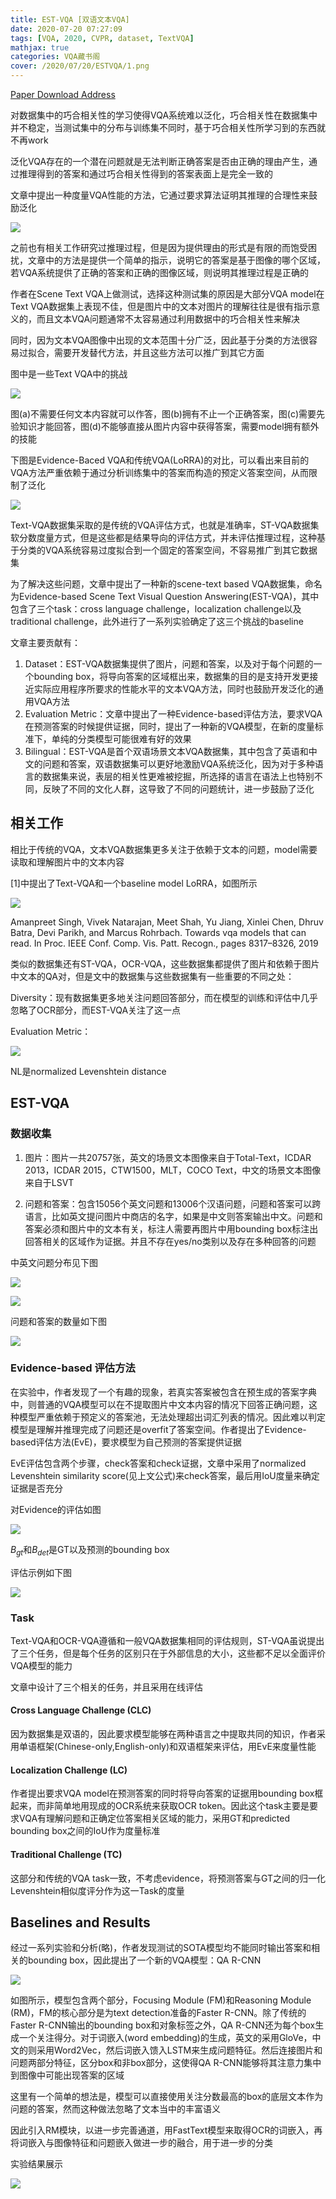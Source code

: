 ```yaml
---
title: EST-VQA [双语文本VQA]
date: 2020-07-20 07:27:09
tags: [VQA, 2020, CVPR, dataset, TextVQA]
mathjax: true
categories: VQA藏书阁
cover: /2020/07/20/ESTVQA/1.png
---
```

[Paper Download Address](https://openaccess.thecvf.com/content_CVPR_2020/papers/Wang_On_the_General_Value_of_Evidence_and_Bilingual_Scene-Text_Visual_CVPR_2020_paper.pdf)

对数据集中的巧合相关性的学习使得VQA系统难以泛化，巧合相关性在数据集中并不稳定，当测试集中的分布与训练集不同时，基于巧合相关性所学习到的东西就不再work

泛化VQA存在的一个潜在问题就是无法判断正确答案是否由正确的理由产生，通过推理得到的答案和通过巧合相关性得到的答案表面上是完全一致的

文章中提出一种度量VQA性能的方法，它通过要求算法证明其推理的合理性来鼓励泛化

![](1.png)

之前也有相关工作研究过推理过程，但是因为提供理由的形式是有限的而饱受困扰，文章中的方法是提供一个简单的指示，说明它的答案是基于图像的哪个区域，若VQA系统提供了正确的答案和正确的图像区域，则说明其推理过程是正确的

作者在Scene Text VQA上做测试，选择这种测试集的原因是大部分VQA model在Text VQA数据集上表现不佳，但是图片中的文本对图片的理解往往是很有指示意义的，而且文本VQA问题通常不太容易通过利用数据中的巧合相关性来解决

同时，因为文本VQA图像中出现的文本范围十分广泛，因此基于分类的方法很容易过拟合，需要开发替代方法，并且这些方法可以推广到其它方面

图中是一些Text VQA中的挑战

![](2.png)

图(a)不需要任何文本内容就可以作答，图(b)拥有不止一个正确答案，图(c)需要先验知识才能回答，图(d)不能够直接从图片内容中获得答案，需要model拥有额外的技能

下图是Evidence-Baced VQA和传统VQA(LoRRA)的对比，可以看出来目前的VQA方法严重依赖于通过分析训练集中的答案而构造的预定义答案空间，从而限制了泛化

![](3.png)

Text-VQA数据集采取的是传统的VQA评估方式，也就是准确率，ST-VQA数据集软分数度量方式，但是这些都是结果导向的评估方式，并未评估推理过程，这种基于分类的VQA系统容易过度拟合到一个固定的答案空间，不容易推广到其它数据集

为了解决这些问题，文章中提出了一种新的scene-text based VQA数据集，命名为Evidence-based Scene Text Visual Question Answering(EST-VQA)，其中包含了三个task：cross language challenge，localization challenge以及traditional challenge，此外进行了一系列实验确定了这三个挑战的baseline

文章主要贡献有：

1. Dataset：EST-VQA数据集提供了图片，问题和答案，以及对于每个问题的一个bounding box，将导向答案的区域框出来，数据集的目的是支持开发更接近实际应用程序所要求的性能水平的文本VQA方法，同时也鼓励开发泛化的通用VQA方法
2. Evaluation Metric：文章中提出了一种Evidence-based评估方法，要求VQA在预测答案的时候提供证据，同时，提出了一种新的VQA模型，在新的度量标准下，单纯的分类模型可能很难有好的效果
3. Bilingual：EST-VQA是首个双语场景文本VQA数据集，其中包含了英语和中文的问题和答案，双语数据集可以更好地激励VQA系统泛化，因为对于多种语言的数据集来说，表层的相关性更难被挖掘，所选择的语言在语法上也特别不同，反映了不同的文化人群，这导致了不同的问题统计，进一步鼓励了泛化

## 相关工作

相比于传统的VQA，文本VQA数据集更多关注于依赖于文本的问题，model需要读取和理解图片中的文本内容

[1]中提出了Text-VQA和一个baseline model LoRRA，如图所示

![](4.png)

Amanpreet Singh, Vivek Natarajan, Meet Shah, Yu Jiang, Xinlei Chen, Dhruv Batra, Devi Parikh, and Marcus Rohrbach. Towards vqa models that can read. In Proc. IEEE Conf. Comp. Vis. Patt. Recogn., pages 8317–8326, 2019

类似的数据集还有ST-VQA，OCR-VQA，这些数据集都提供了图片和依赖于图片中文本的QA对，但是文中的数据集与这些数据集有一些重要的不同之处：

Diversity：现有数据集更多地关注问题回答部分，而在模型的训练和评估中几乎忽略了OCR部分，而EST-VQA关注了这一点

Evaluation Metric：

![](5.png)

NL是normalized Levenshtein distance

## EST-VQA

### 数据收集

1. 图片：图片一共20757张，英文的场景文本图像来自于Total-Text，ICDAR 2013，ICDAR 2015，CTW1500，MLT，COCO Text，中文的场景文本图像来自于LSVT

2. 问题和答案：包含15056个英文问题和13006个汉语问题，问题和答案可以跨语言，比如英文提问图片中商店的名字，如果是中文则答案输出中文。问题和答案必须和图片中的文本有关，标注人需要再图片中用bounding box标注出回答相关的区域作为证据。并且不存在yes/no类别以及存在多种回答的问题

中英文问题分布见下图

![](6.png)

![](7.png)

问题和答案的数量如下图

![](8.png)

### Evidence-based 评估方法

在实验中，作者发现了一个有趣的现象，若真实答案被包含在预生成的答案字典中，则普通的VQA模型可以在不提取图片中文本内容的情况下回答正确问题，这种模型严重依赖于预定义的答案池，无法处理超出词汇列表的情况。因此难以判定模型是理解并推理完成了问题还是overfit了答案空间。作者提出了Evidence-based评估方法(EvE)，要求模型为自己预测的答案提供证据

EvE评估包含两个步骤，check答案和check证据，文章中采用了normalized Levenshtein similarity score(见上文公式)来check答案，最后用IoU度量来确定证据是否充分

对Evidence的评估如图

![](9.png)

$B_{gt}$和$B_{det}$是GT以及预测的bounding box

评估示例如下图

![](10.png)

### Task

Text-VQA和OCR-VQA遵循和一般VQA数据集相同的评估规则，ST-VQA虽说提出了三个任务，但是每个任务的区别只在于外部信息的大小，这些都不足以全面评价VQA模型的能力

文章中设计了三个相关的任务，并且采用在线评估

#### Cross Language Challenge (CLC)

因为数据集是双语的，因此要求模型能够在两种语言之中提取共同的知识，作者采用单语框架(Chinese-only,English-only)和双语框架来评估，用EvE来度量性能

#### Localization Challenge (LC)

作者提出要求VQA model在预测答案的同时将导向答案的证据用bounding box框起来，而非简单地用现成的OCR系统来获取OCR token。因此这个task主要是要求VQA有理解问题和正确定位答案相关区域的能力，采用GT和predicted bounding box之间的IoU作为度量标准

#### Traditional Challenge (TC)

这部分和传统的VQA task一致，不考虑evidence，将预测答案与GT之间的归一化Levenshtein相似度评分作为这一Task的度量

## Baselines and Results

经过一系列实验和分析(略)，作者发现测试的SOTA模型均不能同时输出答案和相关的bounding box，因此提出了一个新的VQA模型：QA R-CNN

![](11.png)

如图所示，模型包含两个部分，Focusing Module (FM)和Reasoning Module (RM)，FM的核心部分是为text detection准备的Faster R-CNN。除了传统的Faster R-CNN输出的bounding box和对象标签之外，QA R-CNN还为每个box生成一个关注得分。对于词嵌入(word embedding)的生成，英文的采用GloVe，中文的则采用Word2Vec，然后词嵌入馈入LSTM来生成问题特征。然后连接图片和问题两部分特征，区分box和非box部分，这使得QA R-CNN能够将其注意力集中到图像中可能出现答案的区域

这里有一个简单的想法是，模型可以直接使用关注分数最高的box的底层文本作为问题的答案，然而这种做法忽略了文本当中的丰富语义

因此引入RM模块，以进一步完善通道，用FastText模型来取得OCR的词嵌入，再将词嵌入与图像特征和问题嵌入做进一步的融合，用于进一步的分类

实验结果展示

![](12.png)



